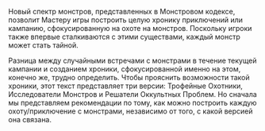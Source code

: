 Новый спектр монстров, представленных в Монстровом кодексе, позволит Мастеру игры построить целую хронику приключений или кампанию, сфокусированную на охоте на монстров. Поскольку игроки также впервые сталкиваются с этими существами, каждый монстр может стать тайной.

Разница между случайными встречами с монстрами в течение текущей кампании и созданием хроники, сфокусированной именно на этом, конечно же, трудно определить. Чтобы прояснить возможности такой хроники, этот текст представляет три версии: Трофейные Охотники, Исследователи Монстров и Решатели Оккультных Проблем. Но сначала мы представляем рекомендации по тому, как можно построить каждую охоту/приключение с монстрами, независимо от того, с какой версией она связана.